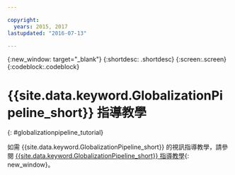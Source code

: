 ```yaml
---

copyright:
  years: 2015, 2017
lastupdated: "2016-07-13"

---
```


{:new_window: target="_blank"}
{:shortdesc: .shortdesc}
{:screen:.screen}
{:codeblock:.codeblock}

# {{site.data.keyword.GlobalizationPipeline_short}} 指導教學
{: #globalizationpipeline_tutorial}


如需 {{site.data.keyword.GlobalizationPipeline_short}} 的視訊指導教學，請參閱 [{{site.data.keyword.GlobalizationPipeline_short}} 指導教學](https://www.youtube.com/watch?v=r_w7IvPNtH0){: new_window}。

